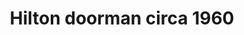 ---
layout: item
format: "photo"
title: "Hilton doorman circa 1960"
contributor: "Heather Akou"
creator: "Hilton Hotels"
group: artifact
creationdate: "1954 to 1968"
shortdesc: "Postcard from Terrace Hilton Hotel in Cincinnati, Ohio.  Shows a doorman at the entrance to the hotel's lounge wearing an Orientalist uniform with black pants and shoes, a long white tunic with a red sash, and a white turban with red decorations.  3 by 5 inches.  Never mailed, may have been a promotional item.  Back of the postcard reads, 'The KASBAH Cocktail lounge is patterned after the original Moroccan Kasbah.  Twinkling stars and tropical plants create a romantic outdoor setting.  Colorful murals, Moroccan canapes and cocktails, and Abdullah, at the entrance extending a warm welcome to our guests, further enhance the exotic atmosphere.'  The Terrace Hilton (originally the Terrace Plaza Hotel) opened in 1948 and was very avant garde for the time.  For more information see: https://en.wikipedia.org/wiki/Terrace_Plaza_Hotel."
copyright: "CC BY-NC 4.0"
categories: [ work ]
medium: [ postcard ]
demographic: [ men ]
time: [ mid-20th ]
tags: [ corporate, hospitality ]
teammember: Heather Akou
---